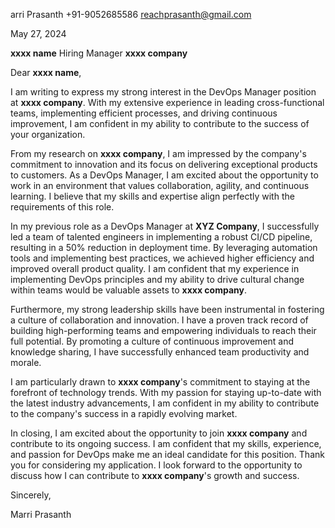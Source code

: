 arri Prasanth
+91-9052685586
reachprasanth@gmail.com

May 27, 2024

**xxxx  name**
Hiring Manager
**xxxx  company**

Dear **xxxx  name**,

I am writing to express my strong interest in the DevOps Manager position at **xxxx  company**. With my extensive experience in leading cross-functional teams, implementing efficient processes, and driving continuous improvement, I am confident in my ability to contribute to the success of your organization.

From my research on **xxxx  company**, I am impressed by the company's commitment to innovation and its focus on delivering exceptional products to customers. As a DevOps Manager, I am excited about the opportunity to work in an environment that values collaboration, agility, and continuous learning. I believe that my skills and expertise align perfectly with the requirements of this role.

In my previous role as a DevOps Manager at **XYZ Company**, I successfully led a team of talented engineers in implementing a robust CI/CD pipeline, resulting in a 50% reduction in deployment time. By leveraging automation tools and implementing best practices, we achieved higher efficiency and improved overall product quality. I am confident that my experience in implementing DevOps principles and my ability to drive cultural change within teams would be valuable assets to **xxxx  company**.

Furthermore, my strong leadership skills have been instrumental in fostering a culture of collaboration and innovation. I have a proven track record of building high-performing teams and empowering individuals to reach their full potential. By promoting a culture of continuous improvement and knowledge sharing, I have successfully enhanced team productivity and morale.

I am particularly drawn to **xxxx  company**'s commitment to staying at the forefront of technology trends. With my passion for staying up-to-date with the latest industry advancements, I am confident in my ability to contribute to the company's success in a rapidly evolving market.

In closing, I am excited about the opportunity to join **xxxx  company** and contribute to its ongoing success. I am confident that my skills, experience, and passion for DevOps make me an ideal candidate for this position. Thank you for considering my application. I look forward to the opportunity to discuss how I can contribute to **xxxx  company**'s growth and success.

Sincerely,

Marri Prasanth